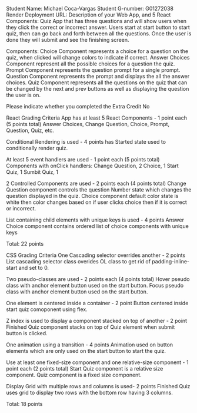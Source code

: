 Student Name: Michael Coca-Vargas
Student G-number: G01272038
Render Deployment URL:
Description of your Web App, and 5 React Components:
Quiz App that has three questions and will show users when they click the correct or incorrect answer. Users start at start button
to start quiz, then can go back and forth between all the questions. Once the user is done they will submit and see the finishing screen.

Components:
Choice Component represents a choice for a question on the quiz, when clicked will change colors to indicate if correct.
Answer Choices Component represent all the possible choices for a question the quiz.
Prompt Component represents the question prompt for a single prompt.
Question Component represents the prompt and displays the all the answer choices.
Quiz Component represents all the questions on the quiz that can be changed by the next and prev buttons as well as displaying the
question the user is on.

Please indicate whether you completed the Extra Credit
No

React Grading Criteria
App has at least 5 React Components - 1 point each (5 points total)
    Answer Choices, Change Question, Choice, Prompt, Question, Quiz, etc.

Conditional Rendering is used - 4 points
    has Started state used to conditionally render quiz.

At least 5 event handlers are used - 1 point each (5 points total)
    Components with onClick handlers: 
        Change Question, 2 
        Choice, 1
        Start Quiz, 1
        Sumbit Quiz, 1

2 Controlled Components are used - 2 points each (4 points total)
    Change Question component controls the question Number state which changes the question displayed in the quiz.
    Choice component default color state is white then color changes based on if user clicks choice then if it is correct or incorrect.
    
List containing child elements with unique keys is used - 4 points
    Answer Choice component contains ordered list of choice components with unique keys

Total: 22 points

CSS Grading Criteria
One Cascading selector overrides another - 2 points
    List cascading selector class overides OL class to get rid of padding-inline-start and set to 0.

Two pseudo-classes are used - 2 points each (4 points total)
    Hover pseudo class with anchor element button used on the start button.
    Focus pseudo class with anchor element button used on the start button.

One element is centered inside a container - 2 point
    Button centered inside start quiz comoponent using flex.

Z index is used to display a component stacked on top of another - 2 point
    Finished Quiz component stacks on top of Quiz element when submit button is clicked.

One animation using a transition - 4 points
    Animation used on button elements which are only used on the start button to start the quiz.

Use at least one fixed-size component and one relative-size component - 1 point each (2 points total)
    Start Quiz component is a relative size component.
    Quiz component is a fixed size component.

Display Grid with multiple rows and columns is used- 2 points
    Finished Quiz uses grid to display two rows with the bottom row having 3 columns.

Total: 18 points